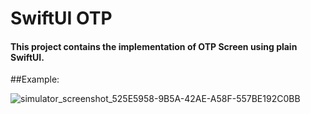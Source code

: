 # SwiftUI OTP 
#### This project contains the implementation of OTP Screen using plain SwiftUI.

##Example:

![simulator_screenshot_525E5958-9B5A-42AE-A58F-557BE192C0BB](https://github.com/ShivadityaKr/SwiftUI-OTP/assets/71021935/792f1874-73f7-4138-917a-e8b8df70a374)
